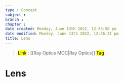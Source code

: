 ```yaml
---
type : Concept
subject : 
branch : 
chapter : 
date created: Monday, June 13th 2022, 12:35:58 pm
date modified: Monday, June 13th 2022, 12:36:31 pm
title: Lens
---
```


> <mark class="hltr-blue">Link</mark> : [[Ray Optics MOC|Ray Optics]]
> <mark class="hltr-cyan">Tag</mark>  :

# Lens
